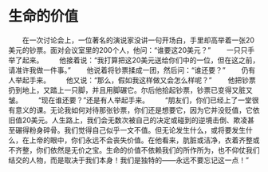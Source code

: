 # 生命的价值
　　在一次讨论会上，一位著名的演说家没讲一句开场白，手里却高举着一张20美元的钞票。面对会议室里的200个人，他问：“谁要这20美元？” 
　　一只只手举了起来。 
　　他接着说：“我打算把这20美元送给你们中的一位，但在这之前，请准许我做一件事。” 
　　他说着将钞票揉成一团，然后问：“谁还要？” 
　　仍有人举起手来。 
　　他又说：“那么，假如我这样做又会怎么样呢？” 
　　他把钞票扔到地上，又踏上一只脚，并且用脚碾它。尔后他拾起钞票，钞票已变得又脏又皱。 
　　“现在谁还要？”还是有人举起手来。 
　　“朋友们，你们已经上了一堂很有意义的课。无论我如何对待那张钞票，你们还是想要它，因为它并没贬值，它依旧值20美元。人生路上，我们会无数次被自己的决定或碰到的逆境击倒、欺凌甚至碾得粉身碎骨。我们觉得自己似乎一文不值。但无论发生什么，或将要发生什么，在上帝的眼中，你们永远不会丧失价值。在他看来，肮脏或洁净，衣着齐整或不齐整，你们依然是无价之宝。生命的价值不依赖我们的所作所为，也不仰仗我们结交的人物，而是取决于我们本身！我们是独特的——永远不要忘记这一点！”
 